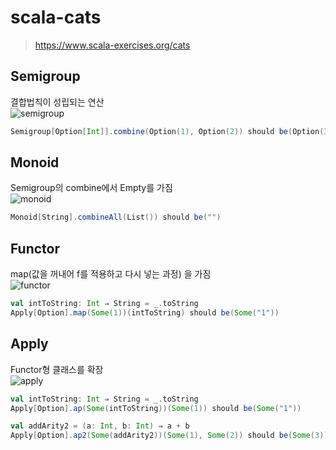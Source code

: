# scala-cats

> https://www.scala-exercises.org/cats


## Semigroup
결합법칙이 성립되는 연산  
![semigroup](https://gift-s.kakaocdn.net/dn/gift/playground/semigroup.png)
```scala
Semigroup[Option[Int]].combine(Option(1), Option(2)) should be(Option(3))
```

## Monoid
Semigroup의 combine에서 Empty를 가짐  
![monoid](https://gift-s.kakaocdn.net/dn/gift/playground/monoid.png)
```scala
Monoid[String].combineAll(List()) should be("")
```

## Functor
map(값을 꺼내어 f를 적용하고 다시 넣는 과정) 을 가짐   
![functor](https://gift-s.kakaocdn.net/dn/gift/playground/functor2.png)
```scala
val intToString: Int ⇒ String = _.toString
Apply[Option].map(Some(1))(intToString) should be(Some("1"))
```

## Apply
Functor형 클래스를 확장   
![apply](https://gift-s.kakaocdn.net/dn/gift/playground/apply.png)
```scala
val intToString: Int ⇒ String = _.toString
Apply[Option].ap(Some(intToString))(Some(1)) should be(Some("1"))

val addArity2 = (a: Int, b: Int) ⇒ a + b
Apply[Option].ap2(Some(addArity2))(Some(1), Some(2)) should be(Some(3))
```


